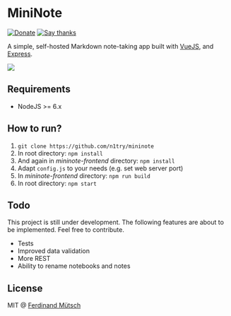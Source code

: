 # MiniNote

[![Donate](https://img.shields.io/badge/Donate-PayPal-green.svg)](https://www.paypal.me/ferdinandmuetsch/5)
[![Say thanks](https://img.shields.io/badge/SayThanks.io-%E2%98%BC-1EAEDB.svg)](https://saythanks.io/to/n1try)

A simple, self-hosted Markdown note-taking app built with [VueJS](https://vuejs.org), and [Express](http://expressjs.com).

![](https://i.imgur.com/Y9TFu6w.png)

## Requirements
* NodeJS >= 6.x

## How to run?
1. `git clone https://github.com/n1try/mininote`
2. In root directory: `npm install`
3. And again in _mininote-frontend_ directory: `npm install`
4. Adapt `config.js` to your needs (e.g. set web server port)
5. In _mininote-frontend_ directory: `npm run build`
6. In root directory: `npm start`

## Todo
This project is still under development. The following features are about to be implemented. Feel free to contribute.
* Tests
* Improved data validation
* More REST
* Ability to rename notebooks and notes

## License
MIT @ [Ferdinand Mütsch](https://ferdinand-muetsch.de)
